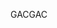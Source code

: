  <span data-ttu-id="3b89e-101">GAC</span><span class="sxs-lookup"><span data-stu-id="3b89e-101">GAC</span></span> 
